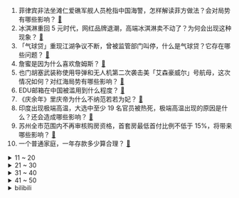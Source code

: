 1. 菲律宾非法坐滩仁爱礁军舰人员枪指中国海警，怎样解读菲方做法？会对局势有哪些影响？ [:link:](https://www.zhihu.com/question/657899021)
2. 冰淇淋重回 5 元时代，网红品牌退潮，高端冰淇淋卖不动了？为何会出现这种现象？ [:link:](https://www.zhihu.com/question/657904002)
3. 「气球贷」重现江湖争议不断，曾被监管部门叫停，什么是气球贷？它存在哪些问题？ [:link:](https://www.zhihu.com/question/657888790)
4. 詹蜜是因为什么喜欢詹姆斯？ [:link:](https://www.zhihu.com/question/657911741)
5. 也门胡塞武装称使用导弹和无人机第二次袭击美「艾森豪威尔」号航母，这次情况如何？对红海局势有哪些影响？ [:link:](https://www.zhihu.com/question/657888938)
6. EDU邮箱在中国被滥用到什么程度？ [:link:](https://www.zhihu.com/question/45555005)
7. 《庆余年》里庆帝为什么不纳范若若为妃？ [:link:](https://www.zhihu.com/question/371498382)
8. 印度出现极端高温，大选中至少 19 名官员被热死，极端高温出现的原因是什么？还会造成哪些影响？ [:link:](https://www.zhihu.com/question/657887610)
9. 苏州全市范围内不再审核购房资格，首套房最低首付比例不低于 15%，将带来哪些影响？ [:link:](https://www.zhihu.com/question/657905025)
10. 一个普通家庭，一年存款多少算合理？ [:link:](https://www.zhihu.com/question/305723555)
<details>
<summary>11 ~ 20</summary>

11. 如何看待蔚来 4-5 月突然爆单？背后原因有哪些？ [:link:](https://www.zhihu.com/question/657647048)
12. 都说美国去工业化了，那美国人都做什么工作啊? [:link:](https://www.zhihu.com/question/641603330)
13. 巴雷特对大宗师真的有用吗？庆余年2叶流云这一下让我十分怀疑？ [:link:](https://www.zhihu.com/question/657705637)
14. 董明珠称「打工人想要休闲可以辞职，我三十几年没休息过，觉得很幸福」，怎样看待她的观点？ [:link:](https://www.zhihu.com/question/657858559)
15. 特斯拉 FSD 或将在中国引入订阅制，价格每月约711元人民币，你怎么看待此事？你会选择购买吗？ [:link:](https://www.zhihu.com/question/657755355)
16. 你觉得运动对于保持健康的身体和稳定情绪有哪些积极效果？ [:link:](https://www.zhihu.com/question/656313161)
17. 什么样的ppt才是好的ppt？ [:link:](https://www.zhihu.com/question/298361291)
18. 历史上的晋阳为什么总是军事集团的据点? [:link:](https://www.zhihu.com/question/616541133)
19. 短剧授权怎么弄？ [:link:](https://www.zhihu.com/question/586609217)
20. 你的童年有没有被骗着吃过哪些食物？留下了怎样的回忆？ [:link:](https://www.zhihu.com/question/656827628)
</details>
<details>
<summary>21 ~ 30</summary>

21. 《崩坏：星穹铁道》击破队遇上金人那种弱点无效的怎么办？ [:link:](https://www.zhihu.com/question/657704518)
22. 新能源汽车纯电车型为什么没有变速箱设计？ [:link:](https://www.zhihu.com/question/657315962)
23. 养老产业能否成为国家经济的新支柱？ [:link:](https://www.zhihu.com/question/657753538)
24. 如何评价吴谨言、王星越主演的古装剧《墨雨云间》？ [:link:](https://www.zhihu.com/question/657897959)
25. 想入门胡塞尔哲学，有推荐的书单和阅读顺序吗？ [:link:](https://www.zhihu.com/question/584067577)
26. 摆脱精神内耗的最佳方法是什么？ [:link:](https://www.zhihu.com/question/651268196)
27. LLM（大语言模型）无法对数字进行准确运算的底层原因是什么？ [:link:](https://www.zhihu.com/question/654932431)
28. 跑步用的运动耳机有哪些值得推荐？ [:link:](https://www.zhihu.com/question/623709049)
29. 如何评价电视剧《庆余年第二季》第 31-36 集？ [:link:](https://www.zhihu.com/question/657687502)
30. 盐的咸味从哪里来？还有哪些能产生「咸味」的物质？ [:link:](https://www.zhihu.com/question/657329862)
</details>
<details>
<summary>31 ~ 40</summary>

31. 怎么让孩子懂得主动学习？ [:link:](https://www.zhihu.com/question/657427793)
32. 邻居不好相处，怎么解决？ [:link:](https://www.zhihu.com/question/654770267)
33. 户外徒步小白入门应该提前做些什么准备？ [:link:](https://www.zhihu.com/question/656824317)
34. 结合历史上继后那拉氏的真实经历，如懿传该怎么改才合理？ [:link:](https://www.zhihu.com/question/657741204)
35. 你身边的癌症患者都是怎么发现自己得癌的？ [:link:](https://www.zhihu.com/question/506470415)
36. 你见过的最离谱的外国人名音译是什么？ [:link:](https://www.zhihu.com/question/22516872)
37. 硅为什么能成为最常用的半导体材料？ [:link:](https://www.zhihu.com/question/656430031)
38. WTT重庆冠军赛2024，1/8决赛，王楚钦3-2战胜松岛辉空进入8强，如何评价两人本场比赛表现？ [:link:](https://www.zhihu.com/question/657859031)
39. 结婚后，有哪些是你才明白的道理？ [:link:](https://www.zhihu.com/question/657698103)
40. 2024 LPL 夏季赛RA 0:2 TES，如何评价这场比赛？ [:link:](https://www.zhihu.com/question/657916628)
</details>
<details>
<summary>41 ~ 50</summary>

41. 克罗斯自宣退役，皇马中场该如何配置？ [:link:](https://www.zhihu.com/question/656791051)
42. 上海一艺术展把宠物拆家做成艺术品，如果有一天宠物拆不动了，你会想念它们吗？ [:link:](https://www.zhihu.com/question/657900384)
43. 《庆余年》中的影子是谁？ [:link:](https://www.zhihu.com/question/657025101)
44. 如何评价杰弗里.萨克斯？ [:link:](https://www.zhihu.com/question/268155852)
45. 年近四十，一无所成。好心人，留下一句你的人生忠告吧? [:link:](https://www.zhihu.com/question/654724467)
46. 物理系的同学们，你们是如何找到自己的研究方向的？ [:link:](https://www.zhihu.com/question/539565187)
47. 怎么养育男孩子？ [:link:](https://www.zhihu.com/question/39370050)
48. 孩子记性差，总是丢三落四该怎么办？ [:link:](https://www.zhihu.com/question/657695719)
49. 57 岁「高考钉子户」梁实备战第 28 次考试，目标锁定川大，称或是最后一次了，怎样看待他的坚持？ [:link:](https://www.zhihu.com/question/657810499)
50. 断眉现在在欧美是什么咖位？ [:link:](https://www.zhihu.com/question/657781101)
</details><details>
<summary>bilibili</summary>

</details>